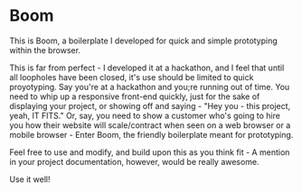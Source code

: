 Boom  	
====

This is Boom, a boilerplate I developed for quick and simple prototyping within the browser.

This is far from perfect - I developed it at a hackathon, and I feel that until all loopholes have been closed, it's use should be limited to quick proyotyping.
Say you're at a hackathon and you;re running out of time. You need to whip up a responsive front-end quickly, just for the sake of displaying your project, or showing off and saying - "Hey you - this project, yeah, IT FITS." 
Or, say, you need to show a customer who's going to hire you how their website will scale/contract when seen on a web browser or a mobile browser - Enter Boom, the friendly boilerplate meant for prototyping.

Feel free to use and modify, and build upon this as you think fit - A mention in your project documentation, however, would be really awesome.

Use it well!
